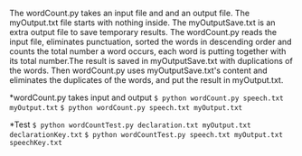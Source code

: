 The wordCount.py takes an input file and and an output file. The myOutput.txt file starts
with nothing inside. The myOutputSave.txt is an extra output file to save temporary results.
The wordCount.py reads the input file, eliminates punctuation, sorted the words in descending
order and counts the total number a word occurs, each word is putting together with its total number.The result is saved in myOutputSave.txt with duplications of the words. Then wordCount.py
uses myOutputSave.txt's content and eliminates the duplicates of the words, and put the result
in myOutput.txt.

 *wordCount.py takes input and output 
`$ python wordCount.py speech.txt myOutput.txt` 
`$ python wordCount.py speech.txt myOutput.txt` 

 *Test 
`$ python wordCountTest.py declaration.txt myOutput.txt declarationKey.txt` 
`$ python wordCountTest.py speech.txt myOutput.txt speechKey.txt` 
